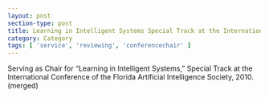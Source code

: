 ```yaml
---
layout: post
section-type: post
title: Learning in Intelligent Systems Special Track at the International Conference of the Florida Artificial Intelligence Society (merged) - Chair of Track
category: Category
tags: [ 'service', 'reviewing', 'conferencechair' ]
---
```

Serving as Chair for “Learning in Intelligent Systems,” Special Track at the International Conference of the Florida Artificial Intelligence Society, 2010. (merged)

